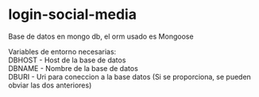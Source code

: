 # login-social-media  
Base de datos en mongo db, el orm usado es Mongoose  

Variables de entorno necesarias:  
DBHOST - Host de la base de datos  
DBNAME - Nombre de la base de datos  
DBURI - Uri para coneccion a la base datos (Si se proporciona, se pueden obviar las dos anteriores)
